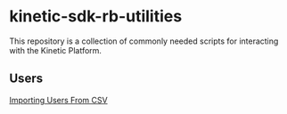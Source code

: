 # kinetic-sdk-rb-utilities

This repository is a collection of commonly needed scripts for interacting with the Kinetic Platform.

## Users
[Importing Users From CSV](./import-users/README.md)